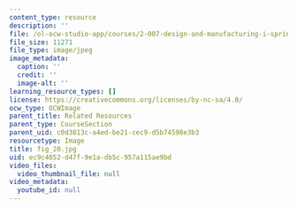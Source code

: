 ```yaml
---
content_type: resource
description: ''
file: /ol-ocw-studio-app/courses/2-007-design-and-manufacturing-i-spring-2009/ec9c4052d47f9e1adb5c957a115ae9bd_fig_20.jpg
file_size: 11271
file_type: image/jpeg
image_metadata:
  caption: ''
  credit: ''
  image-alt: ''
learning_resource_types: []
license: https://creativecommons.org/licenses/by-nc-sa/4.0/
ocw_type: OCWImage
parent_title: Related Resources
parent_type: CourseSection
parent_uid: c0d3813c-a4ed-be21-cec9-d5b74598e3b3
resourcetype: Image
title: fig_20.jpg
uid: ec9c4052-d47f-9e1a-db5c-957a115ae9bd
video_files:
  video_thumbnail_file: null
video_metadata:
  youtube_id: null
---
```

